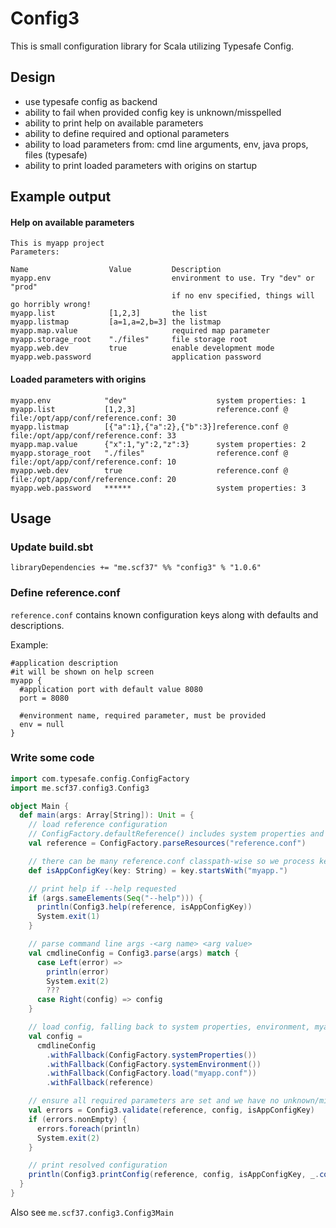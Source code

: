 # Config3

This is small configuration library for Scala utilizing Typesafe Config.

## Design
- use typesafe config as backend
- ability to fail when provided config key is unknown/misspelled
- ability to print help on available parameters
- ability to define required and optional parameters
- ability to load parameters from: cmd line arguments, env, java props, files (typesafe)
- ability to print loaded parameters with origins on startup 

## Example output
#### Help on available parameters
```
This is myapp project
Parameters:

Name                  Value         Description
myapp.env                           environment to use. Try "dev" or "prod"
                                    if no env specified, things will go horribly wrong!
myapp.list            [1,2,3]       the list
myapp.listmap         [a=1,a=2,b=3] the listmap
myapp.map.value                     required map parameter
myapp.storage_root    "./files"     file storage root
myapp.web.dev         true          enable development mode
myapp.web.password                  application password
```
#### Loaded parameters with origins
```
myapp.env            "dev"                    system properties: 1
myapp.list           [1,2,3]                  reference.conf @ file:/opt/app/conf/reference.conf: 30
myapp.listmap        [{"a":1},{"a":2},{"b":3}]reference.conf @ file:/opt/app/conf/reference.conf: 33
myapp.map.value      {"x":1,"y":2,"z":3}      system properties: 2
myapp.storage_root   "./files"                reference.conf @ file:/opt/app/conf/reference.conf: 10
myapp.web.dev        true                     reference.conf @ file:/opt/app/conf/reference.conf: 20
myapp.web.password   ******                   system properties: 3
```

## Usage
### Update build.sbt
```
libraryDependencies += "me.scf37" %% "config3" % "1.0.6"
```

### Define reference.conf
`reference.conf` contains known configuration keys along with defaults and descriptions.

Example:
```hocon
#application description
#it will be shown on help screen
myapp {
  #application port with default value 8080
  port = 8080
  
  #environment name, required parameter, must be provided
  env = null
}
```
### Write some code
```scala
import com.typesafe.config.ConfigFactory
import me.scf37.config3.Config3

object Main {
  def main(args: Array[String]): Unit = {
    // load reference configuration
    // ConfigFactory.defaultReference() includes system properties and therefore unwanted
    val reference = ConfigFactory.parseResources("reference.conf")

    // there can be many reference.conf classpath-wise so we process keys for our application only
    def isAppConfigKey(key: String) = key.startsWith("myapp.")

    // print help if --help requested
    if (args.sameElements(Seq("--help"))) {
      println(Config3.help(reference, isAppConfigKey))
      System.exit(1)
    }

    // parse command line args -<arg name> <arg value>
    val cmdlineConfig = Config3.parse(args) match {
      case Left(error) =>
        println(error)
        System.exit(2)
        ???
      case Right(config) => config
    }

    // load config, falling back to system properties, environment, myapp.conf and reference config
    val config =
      cmdlineConfig
        .withFallback(ConfigFactory.systemProperties())
        .withFallback(ConfigFactory.systemEnvironment())
        .withFallback(ConfigFactory.load("myapp.conf"))
        .withFallback(reference)

    // ensure all required parameters are set and we have no unknown/misspelled keys starting with myapp.
    val errors = Config3.validate(reference, config, isAppConfigKey)
    if (errors.nonEmpty) {
      errors.foreach(println)
      System.exit(2)
    }

    // print resolved configuration
    println(Config3.printConfig(reference, config, isAppConfigKey, _.contains("password")))
  }
}
```
Also see `me.scf37.config3.Config3Main`

